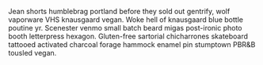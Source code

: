 Jean shorts humblebrag portland before they sold out gentrify, wolf vaporware VHS knausgaard vegan. Woke hell of knausgaard blue bottle poutine yr. Scenester venmo small batch beard migas post-ironic photo booth letterpress hexagon. Gluten-free sartorial chicharrones skateboard tattooed activated charcoal forage hammock enamel pin stumptown PBR&B tousled vegan.